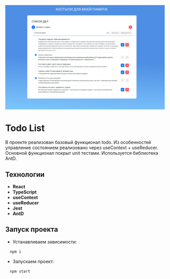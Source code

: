 ![preview](https://github.com/pv18/todo-mindbox-v2/blob/main/public/preview.png)
# Todo List

В проекте реализован базовый функционал todo. Из особенностей управление состоянием реализовано через useContext + useReducer. Основной функционал покрыт unit тестами. Используется библиотека AntD.

## Технологии

- **React**
- **TypeScript**
- **useContext**
- **useReducer**
- **Jest**
- **AntD**

## Запуск проекта

- Устанавливаем зависимости:

```python
  npm i
```

- Запускаем проект:

```python
  npm start
```




